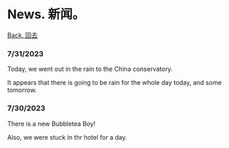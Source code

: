 # News. 新闻。

[Back. 回去](https://tuxisawesome.github.io/)

### 7/31/2023

Today, we went out in the rain to the China conservatory.

It appears that there is going to be rain for the whole day today, and some tomorrow.
### 7/30/2023
There is a new Bubbletea Boy!

Also, we were stuck in thr hotel for a day.